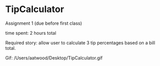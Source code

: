 TipCalculator
=============

Assignment 1 (due before first class)

time spent: 2 hours total

Required story: allow user to calculate 3 tip percentages based on a bill total.

Gif:
/Users/aatwood/Desktop/TipCalculator.gif
